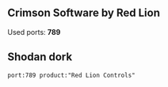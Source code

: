 ## Crimson Software by Red Lion

Used ports: **789**

## Shodan dork

```
port:789 product:"Red Lion Controls"
```